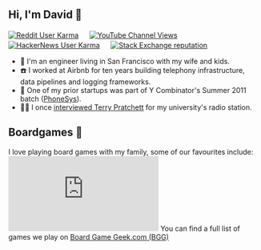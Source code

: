## Hi, I'm David 🐬
[![Reddit User Karma](https://img.shields.io/reddit/user-karma/combined/ddol?label=u%2Fddol)](https://www.reddit.com/user/ddol/) 　
[![YouTube Channel Views](https://img.shields.io/youtube/channel/views/UCZhc_AuWvY6TXytMBQ_FbAQ?label=YouTube)](https://youtube.com/@david-dolphin-sf) 　
[![HackerNews User Karma](https://img.shields.io/hackernews/user-karma/ddol?label=u%2Fddol)](https://news.ycombinator.com/user?id=ddol) 　
[![Stack Exchange reputation](https://img.shields.io/stackexchange/stackoverflow/r/202924?style=social&logo=stackoverflow&logoColor=%23F58025&label=Stackoverflow)](https://stackoverflow.com/users/202924/david-dolphin?tab=profile) 　


* 🏡 I'm an engineer living in San Francisco with my wife and kids.
* ☎️ I worked at Airbnb for ten years building telephony infrastructure, data pipelines and logging frameworks.
* 🚀 One of my prior startups was part of Y Combinator's Summer 2011 batch ([PhoneSys](https://www.ycombinator.com/companies/phonesys)).
* 🧙‍♀️ I once [interviewed Terry Pratchett](https://web.archive.org/web/20120423234156/http://ian.ie/521/terry-pratchett/) for my university's radio station.

## Boardgames 🎲
I love playing board games with my family, some of our favourites include:
[![Our favorite board games](https://boardgamegeek.com/jswidget.php?username=ddol&images=medium&show=top10&numitems=10&text=none&inline=1&imagepos=center&domains%5B%5D=boardgame&imagewidget=1)](https://boardgamegeek.com/collection/user/ddol?✦sort=rating&sortdir=desc&rankobjectid=1&rankobjecttype=subtype&columns=title%7Cstatus%7Cversion%7Crating%7Cbggrating%7Cplays%7Ccomment%7Ccommands&geekranks=Board%20Game%20Rank&own=1&objecttype=thing&ff=1&subtype=boardgame)
You can find a full list of games we play on [Board Game Geek.com (BGG)](https://boardgamegeek.com/collection/user/ddol?sort=rating&sortdir=desc&rankobjecttype=subtype&rankobjectid=1&columns=title%7Cstatus%7Cversion%7Crating%7Cbggrating%7Cplays%7Ccomment%7Ccommands&geekranks=Board%20Game%20Rank&own=1&objecttype=thing&ff=1&subtype=boardgame)
